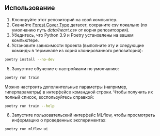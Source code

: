 
## Использование
1. Клонируйте этот репозиторий на свой компьютер.
2. Скачайте [Forest Cover Type](https://www.kaggle.com/datasets/johnsmith88/heart-disease-dataset) датасет, сохраните csv локально (по умолчанию путь *data/heart.csv* от корня репозитоория).
3. Убедитесь, что Python 3.9 и Poetry установлены на вашем компьютере.
4. Установите зависимости проекта (выполните эту и следующие команды в терминале из корня клонированного репозитория):
```sh
poetry install --no-dev
```
5. Запустите обучение с настройками по умолчанию:
```sh
poetry run train
```
Можно настроить дополнительные параметры (например, гиперпараметры) в интерфейсе командной строки. Чтобы получить их полный список, воспользуйтесь справкой:
```sh
poetry run train --help
```
6. Запустите пользовательский интерфейс MLflow, чтобы просмотреть информацию о проведенных экспериментах:
```sh
poetry run mlflow ui
```